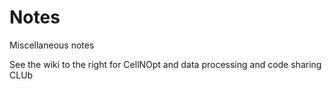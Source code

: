 # Notes
Miscellaneous notes

See the wiki to the right for CellNOpt and data processing and code sharing CLUb

